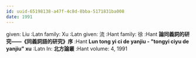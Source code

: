 ```yaml
---
id: uuid-65198138-a47f-4c8d-8bba-5171831ba008
date: 1991
---
```


given: Liu :Latn
family: Xu :Latn
given: 流 :Hant
family: 徐 :Hant
**論同義詞的研究——《同義詞語的研究》序** :Hant
**Lun tong yi ci de yanjiu - "tongyi ciyu de yanjiu" xu** :Latn
In: 
**北方論叢** :Hant
volume: 4, 1991